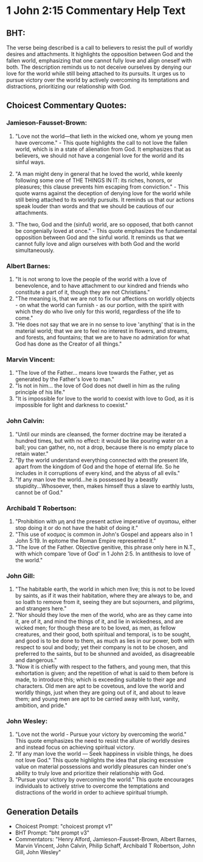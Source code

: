 # 1 John 2:15 Commentary Help Text

## BHT:
The verse being described is a call to believers to resist the pull of worldly desires and attachments. It highlights the opposition between God and the fallen world, emphasizing that one cannot fully love and align oneself with both. The description reminds us to not deceive ourselves by denying our love for the world while still being attached to its pursuits. It urges us to pursue victory over the world by actively overcoming its temptations and distractions, prioritizing our relationship with God.

## Choicest Commentary Quotes:
### Jamieson-Fausset-Brown:
1. "Love not the world—that lieth in the wicked one, whom ye young men have overcome." - This quote highlights the call to not love the fallen world, which is in a state of alienation from God. It emphasizes that as believers, we should not have a congenial love for the world and its sinful ways.

2. "A man might deny in general that he loved the world, while keenly following some one of THE THINGS IN IT: its riches, honors, or pleasures; this clause prevents him escaping from conviction." - This quote warns against the deception of denying love for the world while still being attached to its worldly pursuits. It reminds us that our actions speak louder than words and that we should be cautious of our attachments.

3. "The two, God and the (sinful) world, are so opposed, that both cannot be congenially loved at once." - This quote emphasizes the fundamental opposition between God and the sinful world. It reminds us that we cannot fully love and align ourselves with both God and the world simultaneously.

### Albert Barnes:
1. "It is not wrong to love the people of the world with a love of benevolence, and to have attachment to our kindred and friends who constitute a part of it, though they are not Christians."
2. "The meaning is, that we are not to fix our affections on worldly objects - on what the world can furnish - as our portion, with the spirit with which they do who live only for this world, regardless of the life to come."
3. "He does not say that we are in no sense to love 'anything' that is in the material world; that we are to feel no interest in flowers, and streams, and forests, and fountains; that we are to have no admiration for what God has done as the Creator of all things."

### Marvin Vincent:
1. "The love of the Father... means love towards the Father, yet as generated by the Father's love to man." 
2. "Is not in him... the love of God does not dwell in him as the ruling principle of his life."
3. "It is impossible for love to the world to coexist with love to God, as it is impossible for light and darkness to coexist."

### John Calvin:
1. "Until our minds are cleansed, the former doctrine may be iterated a hundred times, but with no effect: it would be like pouring water on a ball; you can gather, no, not a drop, because there is no empty place to retain water."
2. "By the world understand everything connected with the present life, apart from the kingdom of God and the hope of eternal life. So he includes in it corruptions of every kind, and the abyss of all evils."
3. "If any man love the world...he is possessed by a beastly stupidity...Whosoever, then, makes himself thus a slave to earthly lusts, cannot be of God."

### Archibald T Robertson:
1. "Prohibition with μη and the present active imperative of αγαπαω, either stop doing it or do not have the habit of doing it."
2. "This use of κοσμος is common in John's Gospel and appears also in 1 John 5:19. In epitome the Roman Empire represented it."
3. "The love of the Father. Objective genitive, this phrase only here in N.T., with which compare 'love of God' in 1 John 2:5. In antithesis to love of the world."

### John Gill:
1. "The habitable earth, the world in which men live; this is not to be loved by saints, as if it was their habitation, where they are always to be, and so loath to remove from it, seeing they are but sojourners, and pilgrims, and strangers here."
2. "Nor should they love the men of the world, who are as they came into it, are of it, and mind the things of it, and lie in wickedness, and are wicked men; for though these are to be loved, as men, as fellow creatures, and their good, both spiritual and temporal, is to be sought, and good is to be done to them, as much as lies in our power, both with respect to soul and body; yet their company is not to be chosen, and preferred to the saints, but to be shunned and avoided, as disagreeable and dangerous."
3. "Now it is chiefly with respect to the fathers, and young men, that this exhortation is given; and the repetition of what is said to them before is made, to introduce this; which is exceeding suitable to their age and characters. Old men are apt to be covetous, and love the world and worldly things, just when they are going out of it, and about to leave them; and young men are apt to be carried away with lust, vanity, ambition, and pride."

### John Wesley:
1. "Love not the world - Pursue your victory by overcoming the world." This quote emphasizes the need to resist the allure of worldly desires and instead focus on achieving spiritual victory.
2. "If any man love the world — Seek happiness in visible things, he does not love God." This quote highlights the idea that placing excessive value on material possessions and worldly pleasures can hinder one's ability to truly love and prioritize their relationship with God.
3. "Pursue your victory by overcoming the world." This quote encourages individuals to actively strive to overcome the temptations and distractions of the world in order to achieve spiritual triumph.


## Generation Details
- Choicest Prompt: "choicest prompt v1"
- BHT Prompt: "bht prompt v3"
- Commentators: "Henry Alford, Jamieson-Fausset-Brown, Albert Barnes, Marvin Vincent, John Calvin, Philip Schaff, Archibald T Robertson, John Gill, John Wesley"
